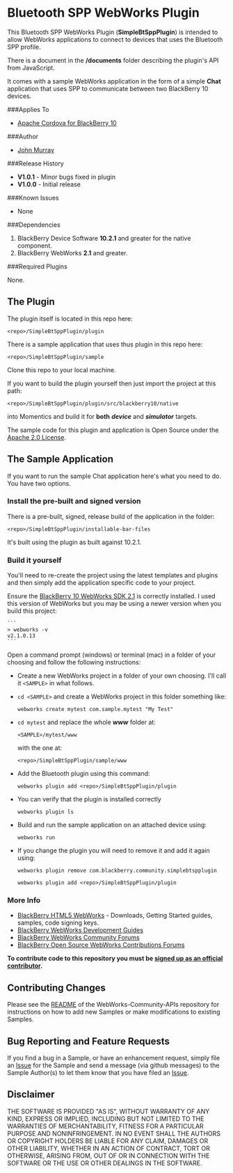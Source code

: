 # Bluetooth SPP WebWorks Plugin #


This Bluetooth SPP WebWorks Plugin (**SimpleBtSppPlugin**) is intended to allow  WebWorks applications to connect to devices that uses the Bluetooth SPP profile.

There is a document in the **/documents** folder describing the plugin's API from JavaScript.

It comes with a sample WebWorks application in the form of a simple **Chat** application that uses SPP to communicate between two BlackBerry 10 devices.

###Applies To

* [Apache Cordova for BlackBerry 10](https://github.com/blackberry/cordova-blackberry/tree/master/blackberry10)

###Author

* [John Murray](https://github.com/jcmurray)

###Release History

* **V1.0.1** - Minor bugs fixed in plugin
* **V1.0.0** - Initial release

###Known Issues

* None

###Dependencies

1. BlackBerry Device Software **10.2.1** and greater for the native component.
1. BlackBerry WebWorks **2.1** and greater.

###Required Plugins

None.

## The Plugin ##

The plugin itself is located in this repo here:

	<repo>/SimpleBtSppPlugin/plugin

There is a sample application that uses thus plugin in this repo here:

	<repo>/SimpleBtSppPlugin/sample

Clone this repo to your local machine.

If you want to build the plugin yourself then just import the project at this path:

	<repo>/SimpleBtSppPlugin/plugin/src/blackberry10/native

into Momentics and build it for **both** ***device*** and ***simulator*** targets.

The sample code for this plugin and application is Open Source under 
the [Apache 2.0 License](http://www.apache.org/licenses/LICENSE-2.0.html).

## The Sample Application ##

If you want to run the sample Chat application here's what you need to do. You have two options.

### Install the pre-built and signed version ###

There is a pre-built, signed, release build of the application in the folder: 

	<repo>/SimpleBtSppPlugin/installable-bar-files

It's built using the plugin as built against 10.2.1. 

### Build it yourself ###

You'll need to re-create the project using the latest templates and plugins and then simply add the application specific code to your project. 

Ensure the [BlackBerry 10 WebWorks SDK 2.1](https://developer.blackberry.com/html5/download/sdk) is correctly installed. I used this version of WebWorks but you may be using a newer version when you build this project: 

	```
	> webworks -v
	v2.1.0.13
	```

Open a command prompt (windows) or terminal (mac) in a folder of your choosing and follow the following instructions:

- Create a new WebWorks project in a folder of your own choosing. I'll call it `<SAMPLE>` in what follows.
- `cd <SAMPLE>` and create a WebWorks project in this folder something like:

	```
	webworks create mytest com.sample.mytest "My Test"
	```

- `cd mytest` and replace the whole ***www*** folder at:

	```
	<SAMPLE>/mytest/www
	```
	
	with the one at:

	```
	<repo>/SimpleBtSppPlugin/sample/www
	```

- Add the Bluetooth plugin using this command: 

	```
	webworks plugin add <repo>/SimpleBtSppPlugin/plugin
	```	

- You can verify that the plugin is installed correctly

	```
	webworks plugin ls
	``` 

- Build and run the sample application on an attached device using:

	```
	webworks run
	```

- If you change the plugin you will need to remove it and add it again using:

	```
	webworks plugin remove com.blackberry.community.simplebtspplugin
	```
	```
	webworks plugin add <repo>/SimpleBtSppPlugin/plugin
	```	

### More Info

* [BlackBerry HTML5 WebWorks](https://bdsc.webapps.blackberry.com/html5/) - Downloads, Getting Started guides, samples, code signing keys.
* [BlackBerry WebWorks Development Guides](https://bdsc.webapps.blackberry.com/html5/documentation)
* [BlackBerry WebWorks Community Forums](http://supportforums.blackberry.com/t5/Web-and-WebWorks-Development/bd-p/browser_dev)
* [BlackBerry Open Source WebWorks Contributions Forums](http://supportforums.blackberry.com/t5/BlackBerry-WebWorks/bd-p/ww_con)
 
**To contribute code to this repository you must be [signed up as an 
official contributor](http://blackberry.github.com/howToContribute.html).**

## Contributing Changes

Please see the [README](https://github.com/blackberry/WebWorks-Community-APIs/blob/master/README.md) of the WebWorks-Community-APIs repository for instructions on how to add new Samples or make modifications to existing Samples.

## Bug Reporting and Feature Requests

If you find a bug in a Sample, or have an enhancement request, simply file an [Issue](https://github.com/blackberry/WebWorks-Community-APIs/issues) for the Sample and send a message (via github messages) to the Sample Author(s) to let them know that you have filed an [Issue](https://github.com/blackberry/WebWorks-Community-APIs/issues).


## Disclaimer

THE SOFTWARE IS PROVIDED "AS IS", WITHOUT WARRANTY OF ANY KIND, EXPRESS OR IMPLIED, INCLUDING BUT NOT LIMITED TO THE WARRANTIES OF MERCHANTABILITY, FITNESS FOR A PARTICULAR PURPOSE AND NONINFRINGEMENT. IN NO EVENT SHALL THE AUTHORS OR COPYRIGHT HOLDERS BE LIABLE FOR ANY CLAIM, DAMAGES OR OTHER LIABILITY, WHETHER IN AN ACTION OF CONTRACT, TORT OR OTHERWISE, ARISING FROM, OUT OF OR IN CONNECTION WITH THE SOFTWARE OR THE USE OR OTHER DEALINGS IN THE SOFTWARE.